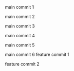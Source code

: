 main commit 1

main commit 2

main commit 3

main commit 4

main commit 5

main commit 6
feature commit 1

feature commit 2
